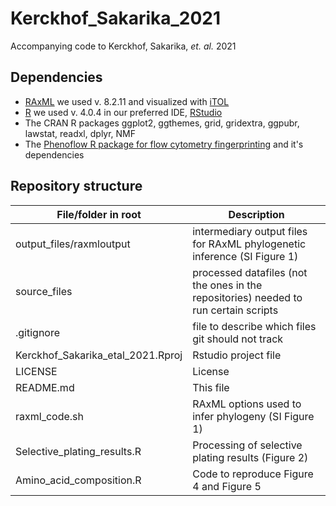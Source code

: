 # Kerckhof_Sakarika_2021

Accompanying code to Kerckhof, Sakarika, *et. al.* 2021

## Dependencies

- [RAxML](https://cme.h-its.org/exelixis/web/software/raxml/) we used v. 8.2.11 and visualized with [iTOL](https://itol.embl.de/)
- [R](https://www.r-project.org/) we used v. 4.0.4 in our preferred IDE, [RStudio](https://www.rstudio.com/)
- The CRAN R packages ggplot2, ggthemes, grid, gridextra, ggpubr, lawstat, readxl, dplyr, NMF
- The [Phenoflow R package for flow cytometry fingerprinting](https://github.com/CMET-UGent/Phenoflow_package) and it's dependencies

## Repository structure

File/folder in root | Description
--------------------|-------------------------
output_files/raxmloutput | intermediary output files for RAxML phylogenetic inference (SI Figure 1)
source_files | processed datafiles (not the ones in the repositories) needed to run certain scripts
.gitignore | file to describe which files git should not track
Kerckhof_Sakarika_etal_2021.Rproj | Rstudio project file 
LICENSE | License
README.md | This file
raxml_code.sh | RAxML options used to infer phylogeny (SI Figure 1)
Selective_plating_results.R | Processing of selective plating results (Figure 2)
Amino_acid_composition.R | Code to reproduce Figure 4 and Figure 5